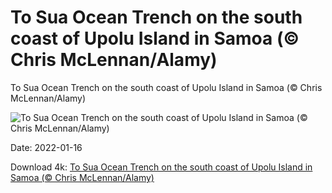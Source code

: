 # To Sua Ocean Trench on the south coast of Upolu Island in Samoa (© Chris McLennan/Alamy)

To Sua Ocean Trench on the south coast of Upolu Island in Samoa (© Chris McLennan/Alamy)

![To Sua Ocean Trench on the south coast of Upolu Island in Samoa (© Chris McLennan/Alamy)](https://bing.com/th?id=OHR.BigHole_EN-US0665897807_UHD.jpg&w=1024&h=576)

Date: 2022-01-16

Download 4k: [To Sua Ocean Trench on the south coast of Upolu Island in Samoa (© Chris McLennan/Alamy)](https://bing.com/th?id=OHR.BigHole_EN-US0665897807_UHD.jpg)

